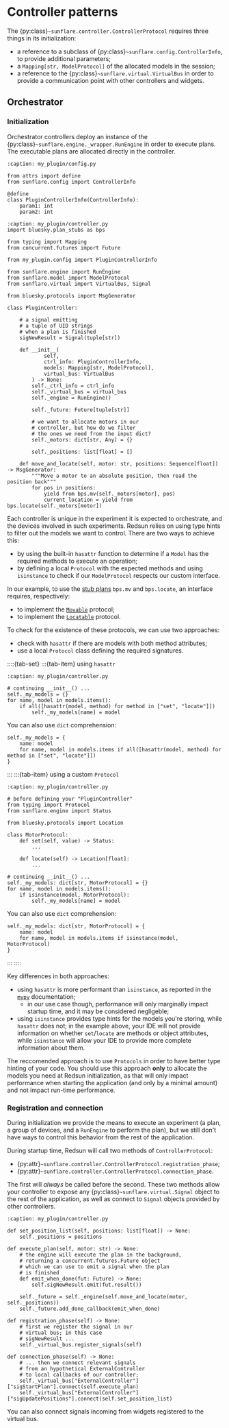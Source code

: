# Controller patterns

The {py:class}`~sunflare.controller.ControllerProtocol` requires three things in its initialization:

- a reference to a subclass of {py:class}`~sunflare.config.ControllerInfo`, to provide additional parameters;
- a `Mapping[str, ModelProtocol]` of the allocated models in the session;
- a reference to the {py:class}`~sunflare.virtual.VirtualBus` in order to provide a communication point with other controllers and widgets.

## Orchestrator

### Initialization

Orchestrator controllers deploy an instance of the {py:class}`~sunflare.engine._wrapper.RunEngine` in order to execute plans. The executable plans are allocated directly in the controller.

```{code-block} python
:caption: my_plugin/config.py

from attrs import define
from sunflare.config import ControllerInfo

@define
class PluginControllerInfo(ControllerInfo):
    param1: int
    param2: int
```

```{code-block} python
:caption: my_plugin/controller.py
import bluesky.plan_stubs as bps

from typing import Mapping
from concurrent.futures import Future

from my_plugin.config import PluginControllerInfo

from sunflare.engine import RunEngine
from sunflare.model import ModelProtocol
from sunflare.virtual import VirtualBus, Signal

from bluesky.protocols import MsgGenerator

class PluginController:

    # a signal emitting
    # a tuple of UID strings
    # when a plan is finished
    sigNewResult = Signal(tuple[str])

    def __init__(
            self,
            ctrl_info: PluginControllerInfo,
            models: Mapping[str, ModelProtocol],
            virtual_bus: VirtualBus
        ) -> None:
        self._ctrl_info = ctrl_info
        self._virtual_bus = virtual_bus
        self._engine = RunEngine()

        self._future: Future[tuple[str]]

        # we want to allocate motors in our
        # controller, but how do we filter
        # the ones we need from the input dict?
        self._motors: dict[str, Any] = {}

        self._positions: list[float] = []

    def move_and_locate(self, motor: str, positions: Sequence[float]) -> MsgGenerator:
        """Move a motor to an absolute position, then read the position back"""
        for pos in positions:
            yield from bps.mv(self._motors[motor], pos)
            current_location = yield from bps.locate(self._motors[motor])
```

Each controller is unique in the experiment it is expected to orchestrate, and the devices involved in such experiments. Redsun relies on using type hints to filter out the models we want to control. There are two ways to achieve this:

- by using the built-in `hasattr` function to determine if a `Model` has the required methods to execute an operation;
- by defining a local `Protocol` with the expected methods and using `isinstance` to check if our `ModelProtocol` respects our custom interface.

In our example, to use the [stub plans] `bps.mv` and `bps.locate`, an interface requires, respectively:

- to implement the [`Movable`] protocol;
- to implement the [`Locatable`] protocol.

To check for the existence of these protocols, we can use two approaches:

- check with `hasattr` if there are models with both method attributes;
- use a local `Protocol` class defining the required signatures.

::::{tab-set}
:::{tab-item} using `hasattr`
```{code-block} python
:caption: my_plugin/controller.py

# continuing __init__() ...
self._my_models = {}
for name, model in models.items():
    if all([hasattr(model, method) for method in ["set", "locate"]])
        self._my_models[name] = model
```

You can also use `dict` comprehension:

```{code-block} python
self._my_models = {
    name: model
    for name, model in models.items if all([hasattr(model, method) for method in ["set", "locate"]])
}
```
:::
:::{tab-item} using a custom `Protocol`
```{code-block} python
:caption: my_plugin/controller.py

# before defining your "PluginController"
from typing import Protocol
from sunflare.engine import Status

from bluesky.protocols import Location

class MotorProtocol:
    def set(self, value) -> Status:
        ...

    def locate(self) -> Location[float]:
        ...

# continuing __init__() ...
self._my_models: dict[str, MotorProtocol] = {}
for name, model in models.items():
    if isinstance(model, MotorProtocol):
        self._my_models[name] = model
```

You can also use `dict` comprehension:

```{code-block} python
self._my_models: dict[str, MotorProtocol] = {
    name: model
    for name, model in models.items if isinstance(model, MotorProtocol)
}
```
:::
::::

Key differences in both approaches:

- using `hasattr` is more performant than `isinstance`, as reported in the [`mypy`] documentation;
  - in our use case though, performance will only marginally impact startup time, and it may be considered negligeble;
- using `isinstance` provides type hints for the models you're storing, while `hasattr` does not; in the example above, your IDE will not provide information on whether `set`/`locate` are methods or object attributes, while `isinstance` will allow your IDE to provide more complete information about them.

The reccomended approach is to use `Protocols` in order to have better type hinting of your code. You should use this approach **only** to allocate the models you need at Redsun initialization, as that will only impact performance when starting the application (and only by a minimal amount) and not impact run-time performance.

### Registration and connection

During initialization we provide the means to execute an experiment (a plan, a group of devices, and a `RunEngine` to perform the plan), but we still don't have ways to control this behavior from the rest of the application.

During startup time, Redsun will call two methods of `ControllerProtocol`:

- {py:attr}`~sunflare.controller.ControllerProtocol.registration_phase`;
- {py:attr}`~sunflare.controller.ControllerProtocol.connection_phase`.

The first will *always* be called before the second. These two methods allow your controller to expose any {py:class}`~sunflare.virtual.Signal` object to the rest of the application, as well as connect
to `Signal` objects provided by other controllers.


```{code-block} python
:caption: my_plugin/controller.py

def set_position_list(self, positions: list[float]) -> None:
    self._positions = positions

def execute_plan(self, motor: str) -> None:
    # the engine will execute the plan in the background,
    # returning a concurrent.futures.Future object
    # which we can use to emit a signal when the plan
    # is finished
    def emit_when_done(fut: Future) -> None:
        self.sigNewResult.emit(fut.result())
    
    self._future = self._engine(self.move_and_locate(motor, self._positions))
    self._future.add_done_callback(emit_when_done)

def registration_phase(self) -> None:
    # first we register the signal in our
    # virtual bus; in this case
    # sigNewResult ...
    self._virtual_bus.register_signals(self)

def connection_phase(self) -> None:
    # ... then we connect relevant signals
    # from an hypothetical ExternalController
    # to local callbacks of our controller;
    self._virtual_bus["ExternalController"]["sigStartPlan"].connect(self.execute_plan)
    self._virtual_bus["ExternalController"]["sigUpdatePositions"].connect(self.set_position_list)
```

You can also connect signals incoming from widgets registered to the virtual bus.

[stub plans]: https://blueskyproject.io/bluesky/v1.13.0a4/plans.html#stub-plans
[`Movable`]: https://blueskyproject.io/bluesky/v1.13.0a4/hardware.html#bluesky.protocols.Movable
[`Locatable`]: https://blueskyproject.io/bluesky/v1.13.0a4/hardware.html#bluesky.protocols.Locatable
[`mypy`]: https://mypy.readthedocs.io/en/stable/protocols.html#using-isinstance-with-protocols
